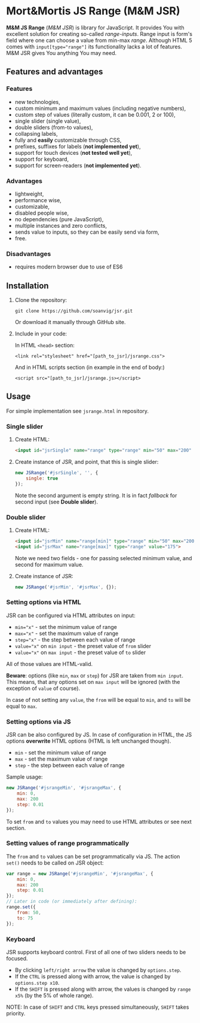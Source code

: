 # Mort&Mortis JS Range (M&M JSR)

**M&M JS Range** (*M&M JSR*) is library for JavaScript. It provides You with excellent solution for creating so-called *range-inputs*. Range input is form's field where one can choose a value from min-max *range*. Although HTML 5 comes with `input[type="range"]` its functionality lacks a lot of features. M&M JSR gives You anything You may need.

## Features and advantages

### Features

- new technologies,
- custom minimum and maximum values (including negative numbers),
- custom step of values (literally custom, it can be 0.001, 2 or 100),
- single slider (single value),
- double sliders (from-to values),
- collapsing labels,
- fully and **easily** customizable through CSS,
- prefixes, suffixes for labels (**not implemented yet**),
- support for touch devices (**not tested well yet**),
- support for keyboard,
- support for screen-readers (**not implemented yet**).

### Advantages

- lightweight,
- performance wise,
- customizable,
- disabled people wise,
- no dependencies (pure JavaScript),
- multiple instances and zero conflicts,
- sends value to inputs, so they can be easily send via form,
- free.

### Disadvantages

- requires modern browser due to use of ES6

## Installation

1. Clone the repository:

    `git clone https://github.com/soanvig/jsr.git`

    Or download it manually through GitHub site.

2. Include in your code:

    In HTML `<head>` section:

    `<link rel="stylesheet" href="[path_to_jsr]/jsrange.css">`

    And in HTML scripts section (in example in the end of body:)

    `<script src="[path_to_jsr]/jsrange.js></script>`

## Usage

For simple implementation see `jsrange.html` in repository.

### Single slider

1. Create HTML:

    ```html
    <input id="jsrSingle" name="range" type="range" min="50" max="200" step="1" value="150">
    ```

2. Create instance of JSR, and point, that this is single slider:

    ```js
    new JSRange('#jsrSingle', '', {
        single: true
    });
    ```

    Note the second argument is empty string. It is in fact *fallback* for second input (see **Double slider**).

### Double slider

1. Create HTML:

    ```html
    <input id="jsrMin" name="range[min]" type="range" min="50" max="200" step="1" value="150">
    <input id="jsrMax" name="range[max]" type="range" value="175">
    ```
   
    Note we need two fields - one for passing selected minimum value, and second for maximum value.

2. Create instance of JSR:

    ```js
    new JSRange('#jsrMin', '#jsrMax', {});
    ```

### Setting options via HTML

JSR can be configured via HTML attributes on input:

- `min="x"` - set the minimum value of range
- `max="x"` - set the maximum value of range
- `step="x"` - the step between each value of range
- `value="x"` on `min input` - the preset value of `from` slider
- `value="x"` on `max input` - the preset value of `to` slider

All of those values are HTML-valid.

**Beware**: options (like `min`, `max` or `step`) for JSR are taken from `min input`. This means, that any options set on `max input` will be ignored (with the exception of `value` of course).

In case of not setting any `value`, the `from` will be equal to `min`, and `to` will be equal to `max`.

### Setting options via JS

JSR can be also configured by JS. In case of configuration in HTML, the JS options **overwrite** HTML options (HTML is left unchanged though).

- `min` - set the minimum value of range
- `max` - set the maximum value of range
- `step` - the step between each value of range

Sample usage:

```js
new JSRange('#jsrangeMin', '#jsrangeMax', {
    min: 0,
    max: 200
    step: 0.01
});
```

To set `from` and `to` values you may need to use HTML attributes or see next section.

### Setting values of range programmatically

The `from` and `to` values can be set programmatically via JS. The action `set()` needs to be called on JSR object:

```js
var range = new JSRange('#jsrangeMin', '#jsrangeMax', {
    min: 0,
    max: 200
    step: 0.01
});
// Later in code (or immediately after defining):
range.set({
    from: 50,
    to: 75
});
```

### Keyboard

JSR supports keyboard control. First of all one of two sliders needs to be focused. 

- By clicking `left/right arrow` the value is changed by `options.step`. 
- If the `CTRL` is pressed along with arrow, the value is changed by `options.step x10`.
- If the `SHIFT` is pressed along with arrow, the values is changed by `range x5%` (by the 5% of whole range).

NOTE: In case of `SHIFT` and `CTRL` keys pressed simultaneously, `SHIFT` takes priority.
